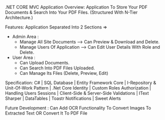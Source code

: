 .NET CORE MVC Application
Overview: Application To Store Your PDF Documents & Search Into Your PDF Files.
(Structured With N-Tier Architecture.)

Features: Application Separated Into 2 Sections => 
 - Admin Area :
   -  Manage All Site Documents --> Can Preview & Download and Delete.
   -  Manage Users Of Application --> Can Edit User Details With Role and Delete.   
 - User Area :
   -  Can Upload Documents.
   -  Can Search Into PDF Files Uploaded.
   -  Can Manage Its Files (Delete, Preview, Edit)

Specification:
C# | SQL Database | Entity Framework Core | I-Repository & Unit-Of-Work Pattern |
.Net Core Identity | Custom Roles Authorization | Handling Users Sessions |
Client-Side & Server-Side Validations | IText Sharper | DataTables | Toastr Notifications | Sweet Alerts

Future Development : Can Add OCR Functionality To Convert Images To Extracted Text OR Convert It To PDF File
